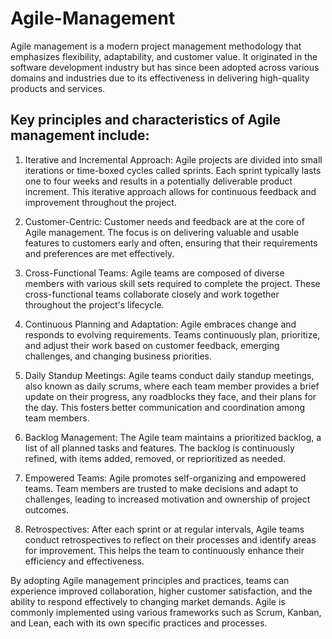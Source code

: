 # Agile-Management

Agile management is a modern project management methodology that emphasizes flexibility, adaptability, and customer value. It originated in the software development industry but has since been adopted across various domains and industries due to its effectiveness in delivering high-quality products and services.

## Key principles and characteristics of Agile management include:

1. Iterative and Incremental Approach: Agile projects are divided into small iterations or time-boxed cycles called sprints. Each sprint typically lasts one to four weeks and results in a potentially deliverable product increment. This iterative approach allows for continuous feedback and improvement throughout the project.

2. Customer-Centric: Customer needs and feedback are at the core of Agile management. The focus is on delivering valuable and usable features to customers early and often, ensuring that their requirements and preferences are met effectively.

3. Cross-Functional Teams: Agile teams are composed of diverse members with various skill sets required to complete the project. These cross-functional teams collaborate closely and work together throughout the project's lifecycle.

4. Continuous Planning and Adaptation: Agile embraces change and responds to evolving requirements. Teams continuously plan, prioritize, and adjust their work based on customer feedback, emerging challenges, and changing business priorities.

5. Daily Standup Meetings: Agile teams conduct daily standup meetings, also known as daily scrums, where each team member provides a brief update on their progress, any roadblocks they face, and their plans for the day. This fosters better communication and coordination among team members.

6. Backlog Management: The Agile team maintains a prioritized backlog, a list of all planned tasks and features. The backlog is continuously refined, with items added, removed, or reprioritized as needed.

7. Empowered Teams: Agile promotes self-organizing and empowered teams. Team members are trusted to make decisions and adapt to challenges, leading to increased motivation and ownership of project outcomes.

8. Retrospectives: After each sprint or at regular intervals, Agile teams conduct retrospectives to reflect on their processes and identify areas for improvement. This helps the team to continuously enhance their efficiency and effectiveness.

By adopting Agile management principles and practices, teams can experience improved collaboration, higher customer satisfaction, and the ability to respond effectively to changing market demands. Agile is commonly implemented using various frameworks such as Scrum, Kanban, and Lean, each with its own specific practices and processes.
